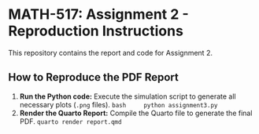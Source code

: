 # MATH-517: Assignment 2 - Reproduction Instructions

This repository contains the report and code for Assignment 2.

## How to Reproduce the PDF Report

1.  **Run the Python code:** Execute the simulation script to generate all necessary plots (`.png` files). `bash     python assignment3.py`
2.  **Render the Quarto Report:** Compile the Quarto file to generate the final PDF. `quarto render report.qmd`